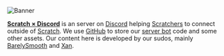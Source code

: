 ![Banner](https://user-images.githubusercontent.com/57809064/152886009-1930736e-9254-4330-9df6-a1b88195b3df.png)

**[Scratch × Discord](https://discord.gg/bUtXEtHKKC)** is an server on [Discord](https://discord.com) helping [Scratchers](https://www.youtube.com/watch?v=dQw4w9WgXcQ) to connect outside of [Scratch](https://scratch.mit.edu). 
We use [GitHub](https://github.com) to store our [server bot](https://discord.js.org) code and some other assets. 
Our content here is developed by our sudos, mainly [BarelySmooth](https://github.com/barelysmooth) and [Xan](https://github.com/devxan). 

